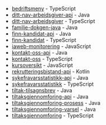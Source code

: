 * [bedriftsmeny](https://github.com/navikt/bedriftsmeny) - TypeScript
* [ditt-nav-arbeidsgiver-api](https://github.com/navikt/ditt-nav-arbeidsgiver-api) - Java
* [ditt-nav-arbeidsgiver](https://github.com/navikt/ditt-nav-arbeidsgiver) - TypeScript
* [familie-dokgen-java](https://github.com/navikt/familie-dokgen-java) - Java
* [finn-kandidat-api](https://github.com/navikt/finn-kandidat-api) - Java
* [finn-kandidat](https://github.com/navikt/finn-kandidat) - TypeScript
* [iaweb-monitorering](https://github.com/navikt/iaweb-monitorering) - JavaScript
* [kontakt-oss-api](https://github.com/navikt/kontakt-oss-api) - Java
* [kontakt-oss](https://github.com/navikt/kontakt-oss) - TypeScript
* [kursoversikt](https://github.com/navikt/kursoversikt) - JavaScript
* [rekrutteringsbistand-api](https://github.com/navikt/rekrutteringsbistand-api) - Kotlin
* [sykefravarsstatistikk-api](https://github.com/navikt/sykefravarsstatistikk-api) - Java
* [sykefravarsstatistikk](https://github.com/navikt/sykefravarsstatistikk) - TypeScript
* [tiltak-tilsagnsbrev](https://github.com/navikt/tiltak-tilsagnsbrev) - Java
* [tiltaksgjennomforing-api](https://github.com/navikt/tiltaksgjennomforing-api) - Java
* [tiltaksgjennomforing-prosess](https://github.com/navikt/tiltaksgjennomforing-prosess) - Java
* [tiltaksgjennomforing-varsel](https://github.com/navikt/tiltaksgjennomforing-varsel) - Java
* [tiltaksgjennomforing](https://github.com/navikt/tiltaksgjennomforing) - TypeScript